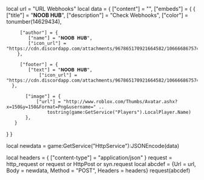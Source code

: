 
local url =
   "URL Webhooks"
local data = {
   ["content"] = "",
   ["embeds"] = {
       {
           ["title"] = "**NOOB HUB**",
           ["description"] = "Check Webhooks",
           ["color"] = tonumber(14629434),
         
         ["author"] = {
            ["name"] = "𝐍𝐎𝐎𝐁 𝐇𝐔𝐁",
            ["icon_url"] = "https://cdn.discordapp.com/attachments/967865170921664582/1066668675748339752/NH20Logo2.png"
        },
         
         ["footer"] = {
            ["text"] = "𝐍𝐎𝐎𝐁 𝐇𝐔𝐁",
                ["icon_url"] =  "https://cdn.discordapp.com/attachments/967865170921664582/1066668675748339752/NH20Logo2.png"
      },
  
           ["image"] = {
               ["url"] = "http://www.roblox.com/Thumbs/Avatar.ashx?x=150&y=150&Format=Png&username=" ..
                   tostring(game:GetService("Players").LocalPlayer.Name)
           },
       }
   }
}


local newdata = game:GetService("HttpService"):JSONEncode(data)

local headers = {
   ["content-type"] = "application/json"
}
request = http_request or request or HttpPost or syn.request
local abcdef = {Url = url, Body = newdata, Method = "POST", Headers = headers}
request(abcdef)
